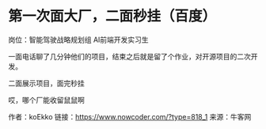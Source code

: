 # 第一次面大厂，二面秒挂（百度）

岗位：智能驾驶战略规划组 AI前端开发实习生

一面电话聊了几分钟他们的项目，结束之后就是留了个作业，对开源项目的二次开发。

二面展示项目，面完秒挂

哎，哪个厂能收留鼠鼠啊



作者：koEkko
链接：https://www.nowcoder.com/?type=818_1
来源：牛客网